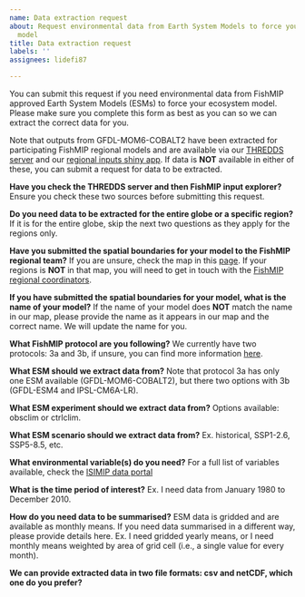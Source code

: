 ```yaml
---
name: Data extraction request
about: Request environmental data from Earth System Models to force your ecosystem
  model
title: Data extraction request
labels: ''
assignees: lidefi87

---
```


You can submit this request if you need environmental data from FishMIP approved Earth System Models (ESMs) to force your ecosystem model. Please make sure you complete this form as best as you can so we can extract the correct data for you.

Note that outputs from GFDL-MOM6-COBALT2 have been extracted for participating FishMIP regional models and are available via our [THREDDS server](http://portal.sf.utas.edu.au/thredds/catalog/gem/fishmip/catalog.html) and our [regional inputs shiny app](https://rstudio.global-ecosystem-model.cloud.edu.au/shiny/FishMIP_Input_Explorer/). If data is **NOT** available in either of these, you can submit a request for data to be extracted.

**Have you check the THREDDS server and then FishMIP input explorer?**
Ensure you check these two sources before submitting this request.

**Do you need data to be extracted for the entire globe or a specific region?**
If it is for the entire globe, skip the next two questions as they apply for the regions only.

**Have you submitted the spatial boundaries for your model to the FishMIP regional team?**
If you are unsure, check the map in this [page](https://github.com/fish-MIP/FishMIP_regions). If your regions is **NOT** in that map, you will need to get in touch with the [FishMIP regional coordinators](mailto:fishmip.coordinators@gmail.com).

**If you have submitted the spatial boundaries for your model, what is the name of your model?**
If the name of your model does **NOT** match the name in our map, please provide the name as it appears in our map and the correct name. We will update the name for you.

**What FishMIP protocol are you following?**
We currently have two protocols: 3a and 3b, if unsure, you can find more information [here](https://fishmip.org/protocols.html).

**What ESM should we extract data from?**
Note that protocol 3a has only one ESM available (GFDL-MOM6-COBALT2), but there two options with 3b (GFDL-ESM4 and IPSL-CM6A-LR).

**What ESM experiment should we extract data from?**
Options available: obsclim or ctrlclim.

**What ESM scenario should we extract data from?**
Ex. historical, SSP1-2.6, SSP5-8.5, etc.

**What environmental variable(s) do you need?**
For a full list of variables available, check the [ISIMIP data portal](https://data.isimip.org/search/tree/ISIMIP3b/InputData/climate/ocean/tree/ISIMIP3a/InputData/climate/ocean/)

**What is the time period of interest?**
Ex. I need data from January 1980 to December 2010.

**How do you need data to be summarised?**
ESM data is gridded and are available as monthly means. If you need data summarised in a different way, please provide details here. Ex. I need gridded yearly means, or I need monthly means weighted by area of grid cell (i.e., a single value for every month).

**We can provide extracted data in two file formats: csv and netCDF, which one do you prefer?**

